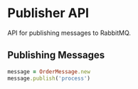 # Publisher API

API for publishing messages to RabbitMQ.

## Publishing Messages
```ruby
message = OrderMessage.new
message.publish('process')
```